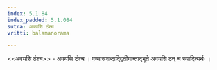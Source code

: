 ```yaml
---
index: 5.1.84
index_padded: 5.1.084
sutra: अवयसि ठंश्च
vritti: balamanorama

---
```

<<अवयसि ठंश्च>> - अवयसि टंश्च । षण्मासशब्दाद्द्वितीयान्ताद्भूते अवयसि ठन् च स्यादित्यर्थः । 
